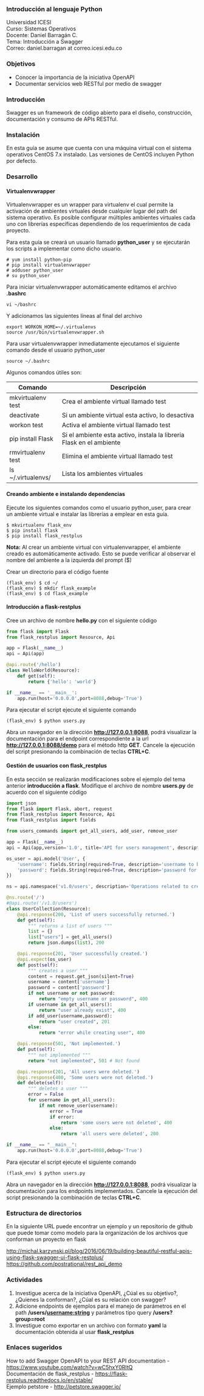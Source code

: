 ### Introducción al lenguaje Python
Universidad ICESI  
Curso: Sistemas Operativos  
Docente: Daniel Barragán C.  
Tema: Introducción a Swagger  
Correo: daniel.barragan at correo.icesi.edu.co

### Objetivos
* Conocer la importancia de la iniciativa OpenAPI
* Documentar servicios web RESTful por medio de swagger

### Introducción
Swagger es un framework de código abierto para el diseño, construcción, documentación y consumo de APIs RESTful.

### Instalación

En esta guía se asume que cuenta con una máquina virtual con el sistema operativos CentOS 7.x instalado. Las versiones de CentOS incluyen Python por defecto.

### Desarrollo

#### Virtualenvwrapper

Virtualenvwrapper es un wrapper para virtualenv el cual permite la activación de ambientes virtuales desde cualquier lugar del path del sistema operativo. Es posible configurar múltiples ambientes virtuales cada uno con librerías específicas dependiendo de los requerimientos de cada proyecto.

Para esta guía se creará un usuario llamado **python_user** y se ejecutarán los scripts a implementar como dicho usuario.

```
# yum install python-pip
# pip install virtualenvwrapper
# adduser python_user
# su python_user
```

Para iniciar virtualenvwrapper automáticamente editamos el archivo **.bashrc**

```
vi ~/bashrc
```

Y adicionamos las siguientes líneas al final del archivo

```
export WORKON_HOME=~/.virtualenvs
source /usr/bin/virtualenvwrapper.sh
```

Para usar virtualenvwrapper inmediatamente ejecutamos el siguiente comando desde el usuario python_user

```
source ~/.bashrc
```

Algunos comandos útiles son:

| Comando | Descripción |
|---	|---	|
| mkvirtualenv test	| Crea el ambiente virtual llamado test	|
| deactivate	| Si un ambiente virtual esta activo, lo desactiva	|
| workon test	| Activa el ambiente virtual llamado test	|
| pip install Flask	| Si el ambiente esta activo, instala la libreria Flask en el ambiente	|
| rmvirtualenv test	| Elimina el ambiente virtual llamado test	|
| ls ~/.virtualenvs/ | Lista los ambientes virtuales |

#### Creando ambiente e instalando dependencias

Ejecute los siguientes comandos como el usuario python_user, para crear un ambiente virtual e instalar las librerías a emplear en esta guía.

```
$ mkvirtualenv flask_env
$ pip install flask
$ pip install flask_restplus
```

**Nota:** Al crear un ambiente virtual con virtualenvwrapper, el ambiente creado es automáticamente activado. Esto se puede verificar al observar el nombre del ambiente a la izquierda del prompt ($)

Crear un directorio para el código fuente

```
(flask_env) $ cd ~/
(flask_env) $ mkdir flask_example
(flask_env) $ cd flask_example
```

#### Introducción a flask-restplus

Cree un archivo de nombre **hello.py** con el siguiente código

``` python
from flask import Flask
from flask_restplus import Resource, Api

app = Flask(__name__)
api = Api(app)

@api.route('/hello')
class HelloWorld(Resource):
    def get(self):
        return {'hello': 'world'}

if __name__ == '__main__':
    app.run(host='0.0.0.0',port=8088,debug='True')
```

Para ejecutar el script ejecute el siguiente comando

```
(flask_env) $ python users.py
```

Abra un navegador en la dirección **http://127.0.0.1:8088**, podrá visualizar la documentación para el endpoint correspondiente a la url **http://127.0.0.1:8088/demo** para el método http **GET**. Cancele la ejecución del script presionando la combinación de teclas **CTRL+C**.

#### Gestión de usuarios con flask_restplus

En esta sección se realizarán modificaciones sobre el ejemplo del tema anterior **introducción a flask**. Modifique el archivo de nombre **users.py** de acuerdo con el siguiente código

``` python
import json
from flask import Flask, abort, request
from flask_restplus import Resource, Api
from flask_restplus import fields

from users_commands import get_all_users, add_user, remove_user

app = Flask(__name__)
api = Api(app,version='1.0', title='API for users management', description='A demonstration of a Flask RestPlus powered API')

os_user = api.model('User', {
    'username': fields.String(required=True, description='username to be created', example='operativos'),
    'password': fields.String(required=True, description='password for the username', example='mysecurepass'),
})

ns = api.namespace('v1.0/users', description='Operations related to create users')

@ns.route('/')
#@api.route('/v1.0/users')
class UserCollection(Resource):
    @api.response(200, 'List of users successfully returned.')
    def get(self):
        """ returns a list of users """
        list = {}
        list["users"] = get_all_users()
        return json.dumps(list), 200

    @api.response(201, 'User successfully created.')
    @api.expect(os_user)
    def post(self):
        """ creates a user """
        content = request.get_json(silent=True)
        username = content['username']
        password = content['password']
        if not username or not password:
            return "empty username or password", 400
        if username in get_all_users():
            return "user already exist", 400
        if add_user(username,password):
            return "user created", 201
        else:
            return "error while creating user", 400

    @api.response(501, 'Not implemented.')
    def put(self):
        """ not implemented """
        return "not implemented", 501 # Not found

    @api.response(201, 'All users were deleted.')
    @api.response(400, 'Some users were not deleted.')
    def delete(self):
        """ deletes a user """
        error = False
        for username in get_all_users():
            if not remove_user(username):
                error = True
                if error:
                    return 'some users were not deleted', 400
                else:
                    return 'all users were deleted', 200

if __name__ == "__main__":
    app.run(host='0.0.0.0',port=8088,debug='True')
```

Para ejecutar el script ejecute el siguiente comando

```
(flask_env) $ python users.py
```

Abra un navegador en la dirección **http://127.0.0.1:8088**, podrá visualizar la documentación para los endpoints implementados. Cancele la ejecución del script presionando la combinación de teclas **CTRL+C**.

### Estructura de directorios
En la siguiente URL puede encontrar un ejemplo y un repositorio de github que puede tomar como modelo para la organización de los archivos que conforman un proyecto en flask

http://michal.karzynski.pl/blog/2016/06/19/building-beautiful-restful-apis-using-flask-swagger-ui-flask-restplus/  
https://github.com/postrational/rest_api_demo

### Actividades
1. Investigue acerca de la iniciativa OpenAPI, ¿Cúal es su objetivo?, ¿Quienes la conforman?, ¿Cúal es su relación con swagger?
2. Adicione endpoints de ejemplos para el manejo de parámetros en el path **/users/<username:string>** y parámetros tipo query **/users?group=root**
3. Investigue como exportar en un archivo con formato **yaml** la documentación obtenida al usar **flask_restplus**

### Enlaces sugeridos
How to add Swagger OpenAPI to your REST API documentation - https://www.youtube.com/watch?v=wC5hxY0RItQ  
Documentación de flask_restplus - https://flask-restplus.readthedocs.io/en/stable/   
Ejemplo petstore - http://petstore.swagger.io/
